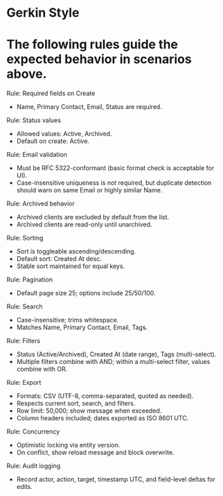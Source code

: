 # Gerkin Style

# The following rules guide the expected behavior in scenarios above.

Rule: Required fields on Create
  - Name, Primary Contact, Email, Status are required.

Rule: Status values
  - Allowed values: Active, Archived.
  - Default on create: Active.

Rule: Email validation
  - Must be RFC 5322-conformant (basic format check is acceptable for UI).
  - Case-insensitive uniqueness is not required, but duplicate detection should warn on same Email or highly similar Name.

Rule: Archived behavior
  - Archived clients are excluded by default from the list.
  - Archived clients are read-only until unarchived.

Rule: Sorting
  - Sort is toggleable ascending/descending.
  - Default sort: Created At desc.
  - Stable sort maintained for equal keys.

Rule: Pagination
  - Default page size 25; options include 25/50/100.

Rule: Search
  - Case-insensitive; trims whitespace.
  - Matches Name, Primary Contact, Email, Tags.

Rule: Filters
  - Status (Active/Archived), Created At (date range), Tags (multi-select).
  - Multiple filters combine with AND; within a multi-select filter, values combine with OR.

Rule: Export
  - Formats: CSV (UTF-8, comma-separated, quoted as needed).
  - Respects current sort, search, and filters.
  - Row limit: 50,000; show message when exceeded.
  - Column headers included; dates exported as ISO 8601 UTC.

Rule: Concurrency
  - Optimistic locking via entity version.
  - On conflict, show reload message and block overwrite.

Rule: Audit logging
  - Record actor, action, target, timestamp UTC, and field-level deltas for edits.
